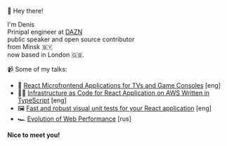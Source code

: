 👋 Hey there!

I'm Denis \
Prinipal engineer at [DAZN](https://dazn.com/) \
public speaker and open source contributor \
from Minsk 🇧🇾 \
now based in London 🇬🇧.

📹 Some of my talks:  
- 🍿 [React Microfrontend Applications for TVs and Game Consoles](https://portal.gitnation.org/contents/react-microfrontend-applications-for-tvs-and-game-consoles) [eng]
- 👨‍🚀 [Infrastructure as Code for React Application on AWS Written in TypeScript](https://www.youtube.com/watch?v=sbZn5RCITMo) [eng]
- 🖼️ [Fast and robust visual unit tests for your React application](https://www.youtube.com/watch?v=vHnCGTV08Os) [eng]
- 🏎️ [Evolution of Web Performance](https://www.youtube.com/watch?v=gNw1g_yib4Q) [rus]

**Nice to meet you!**
